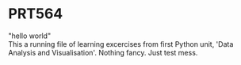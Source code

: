 # PRT564

"hello world"  
This a running file of learning excercises from first Python unit, 'Data Analysis and Visualisation'.
Nothing fancy. Just test mess.
